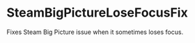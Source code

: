 SteamBigPictureLoseFocusFix
===========================

Fixes Steam Big Picture issue when it sometimes loses focus.
